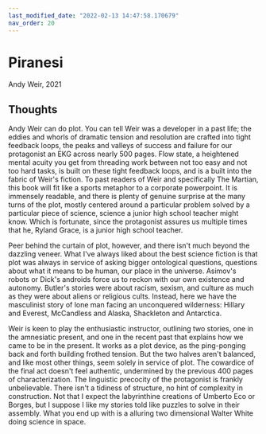 ```yaml
---
last_modified_date: "2022-02-13 14:47:58.170679"
nav_order: 20
---
```


# Piranesi
Andy Weir, 2021

## Thoughts
Andy Weir can do plot. You can tell Weir was a developer in a past life; the eddies and whorls of dramatic tension and resolution are crafted into tight feedback loops, the peaks and valleys of success and failure for our protagonist an EKG across nearly 500 pages. Flow state, a heightened mental acuity you get from threading work between not too easy and not too hard tasks, is built on these tight feedback loops, and is a built into the fabric of Weir's fiction. To past readers of Weir and specifically The Martian, this book will fit like a sports metaphor to a corporate powerpoint. It is immensely readable, and there is plenty of genuine surprise at the many turns of the plot, mostly centered around a particular problem solved by a particular piece of science, science a junior high school teacher might know. Which is fortunate, since the protagonist assures us multiple times that he, Ryland Grace, is a junior high school teacher.

Peer behind the curtain of plot, however, and there isn't much beyond the dazzling veneer. What I've always liked about the best science fiction is that plot was always in service of asking bigger ontological questions, questions about what it means to be human, our place in the universe. Asimov's robots or Dick's androids force us to reckon with our own existence and autonomy. Butler's stories were about racism, sexism, and culture as much as they were about aliens or religious cults. Instead, here we have the masculinist story of lone man facing an unconquered wilderness: Hillary and Everest, McCandless and Alaska, Shackleton and Antarctica.

Weir is keen to play the enthusiastic instructor, outlining two stories, one in the amnesiatic present, and one in the recent past that explains how we came to be in the present. It works as a plot device, as the ping-ponging back and forth building frothed tension. But the two halves aren't balanced, and like most other things, seem solely in service of plot. The cowardice of the final act doesn't feel authentic, undermined by the previous 400 pages of characterization. The linguistic precocity of the protagonist is frankly unbelievable. There isn't a tidiness of structure, no hint of complexity in construction. Not that I expect the labyrinthine creations of Umberto Eco or Borges, but I suppose I like my stories told like puzzles to solve in their assembly. What you end up with is a alluring two dimensional Walter White doing science in space.